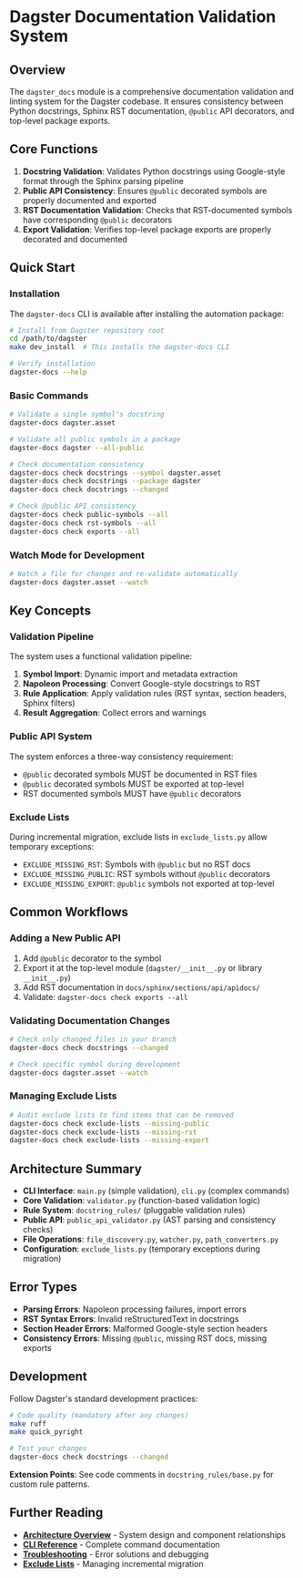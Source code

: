 # Dagster Documentation Validation System

## Overview

The `dagster_docs` module is a comprehensive documentation validation and linting system for the Dagster codebase. It ensures consistency between Python docstrings, Sphinx RST documentation, `@public` API decorators, and top-level package exports.

## Core Functions

1. **Docstring Validation**: Validates Python docstrings using Google-style format through the Sphinx parsing pipeline
2. **Public API Consistency**: Ensures `@public` decorated symbols are properly documented and exported
3. **RST Documentation Validation**: Checks that RST-documented symbols have corresponding `@public` decorators
4. **Export Validation**: Verifies top-level package exports are properly decorated and documented

## Quick Start

### Installation

The `dagster-docs` CLI is available after installing the automation package:

```bash
# Install from Dagster repository root
cd /path/to/dagster
make dev_install  # This installs the dagster-docs CLI

# Verify installation
dagster-docs --help
```

### Basic Commands

```bash
# Validate a single symbol's docstring
dagster-docs dagster.asset

# Validate all public symbols in a package
dagster-docs dagster --all-public

# Check documentation consistency
dagster-docs check docstrings --symbol dagster.asset
dagster-docs check docstrings --package dagster
dagster-docs check docstrings --changed

# Check @public API consistency
dagster-docs check public-symbols --all
dagster-docs check rst-symbols --all
dagster-docs check exports --all
```

### Watch Mode for Development

```bash
# Watch a file for changes and re-validate automatically
dagster-docs dagster.asset --watch
```

## Key Concepts

### Validation Pipeline

The system uses a functional validation pipeline:

1. **Symbol Import**: Dynamic import and metadata extraction
2. **Napoleon Processing**: Convert Google-style docstrings to RST
3. **Rule Application**: Apply validation rules (RST syntax, section headers, Sphinx filters)
4. **Result Aggregation**: Collect errors and warnings

### Public API System

The system enforces a three-way consistency requirement:
- `@public` decorated symbols MUST be documented in RST files
- `@public` decorated symbols MUST be exported at top-level
- RST documented symbols MUST have `@public` decorators

### Exclude Lists

During incremental migration, exclude lists in `exclude_lists.py` allow temporary exceptions:
- `EXCLUDE_MISSING_RST`: Symbols with `@public` but no RST docs
- `EXCLUDE_MISSING_PUBLIC`: RST symbols without `@public` decorators  
- `EXCLUDE_MISSING_EXPORT`: `@public` symbols not exported at top-level

## Common Workflows

### Adding a New Public API

1. Add `@public` decorator to the symbol
2. Export it at the top-level module (`dagster/__init__.py` or library `__init__.py`)
3. Add RST documentation in `docs/sphinx/sections/api/apidocs/`
4. Validate: `dagster-docs check exports --all`

### Validating Documentation Changes

```bash
# Check only changed files in your branch
dagster-docs check docstrings --changed

# Check specific symbol during development
dagster-docs dagster.asset --watch
```

### Managing Exclude Lists

```bash
# Audit exclude lists to find items that can be removed
dagster-docs check exclude-lists --missing-public
dagster-docs check exclude-lists --missing-rst
dagster-docs check exclude-lists --missing-export
```

## Architecture Summary

- **CLI Interface**: `main.py` (simple validation), `cli.py` (complex commands)
- **Core Validation**: `validator.py` (function-based validation logic)
- **Rule System**: `docstring_rules/` (pluggable validation rules)
- **Public API**: `public_api_validator.py` (AST parsing and consistency checks)
- **File Operations**: `file_discovery.py`, `watcher.py`, `path_converters.py`
- **Configuration**: `exclude_lists.py` (temporary exceptions during migration)

## Error Types

- **Parsing Errors**: Napoleon processing failures, import errors
- **RST Syntax Errors**: Invalid reStructuredText in docstrings
- **Section Header Errors**: Malformed Google-style section headers
- **Consistency Errors**: Missing `@public`, missing RST docs, missing exports

## Development

Follow Dagster's standard development practices:

```bash
# Code quality (mandatory after any changes)
make ruff
make quick_pyright

# Test your changes
dagster-docs check docstrings --changed
```

**Extension Points**: See code comments in `docstring_rules/base.py` for custom rule patterns.

## Further Reading

- **[Architecture Overview](docs/architecture.md)** - System design and component relationships
- **[CLI Reference](docs/cli-reference.md)** - Complete command documentation  
- **[Troubleshooting](docs/troubleshooting.md)** - Error solutions and debugging
- **[Exclude Lists](docs/exclude-lists.md)** - Managing incremental migration